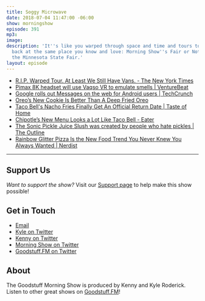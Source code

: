 ```yaml
---
title: Soggy Microwave
date: 2018-07-04 11:47:00 -06:00
show: morningshow
episode: 391
mp3: 
image: 
description: 'It''s like you warped through space and time and tours to arrive right
  back at the same place you know and love: Morning Show''s Fair or Not Game featuring
  the Minnesota State Fair.'
layout: episode
---
```


- [R.I.P. Warped Tour. At Least We Still Have Vans. - The New York Times](https://www.nytimes.com/2018/07/03/style/warped-tour-vans.html?partner=rss&emc=rss)
- [Pimax 8K headset will use Vaqso VR to emulate smells | VentureBeat](https://venturebeat.com/2018/06/18/pimax-8k-headset-will-use-vaqso-vr-to-emulate-smells/)
- [Google rolls out Messages on the web for Android users | TechCrunch](https://techcrunch.com/2018/06/18/android-users-can-now-message-from-the-web/)
- [Oreo’s New Cookie Is Better Than A Deep Fried Oreo](https://www.delish.com/food-news/a21751871/oreo-state-fair-cookie-deep-fried-oreo/)
- [Taco Bell's Nacho Fries Finally Get An Official Return Date | Taste of Home](https://www.tasteofhome.com/article/taco-bell-nacho-fries/)
- [Chipotle’s New Menu Looks a Lot Like Taco Bell - Eater](https://www.eater.com/2018/6/21/17490194/chipotle-new-menu-items-quesadilla-nachos-tostada-taco-bell)
- [The Sonic Pickle Juice Slush was created by people who hate pickles | The Outline](https://theoutline.com/post/5058/sonic-pickle-juice-slush-review?zd=1&zi=run2coc3)
- [Rainbow Glitter Pizza Is the New Food Trend You Never Knew You Always Wanted | Nerdist](https://nerdist.com/rainbow-glitter-pizza/)

---

## Support Us

*Want to support the show?* Visit our [Support page](https://goodstuff.fm/support) to help make this show possible!

## Get in Touch

- [Email](mailto:kyle@goodstuff.fm)
- [Kyle on Twitter](http://twitter.com/dogburps)
- [Kenny on Twitter](http://twitter.com/pizzarobotics)
- [Morning Show on Twitter](http://twitter.com/morningshowam)
- [Goodstuff.FM on Twitter](http://twitter.com/goodstufffm)

## About

The Goodstuff Morning Show is produced by Kenny and Kyle Roderick. Listen to other great shows on [Goodstuff.FM](http://goodstuff.fm/shows)!